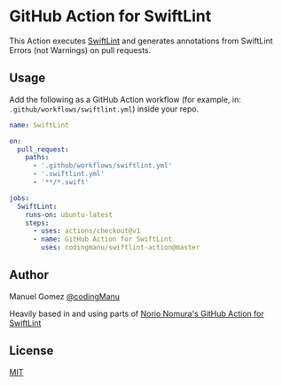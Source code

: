 # GitHub Action for SwiftLint

This Action executes [SwiftLint](https://github.com/realm/SwiftLint) and generates annotations from SwiftLint Errors (not Warnings) on pull requests.

## Usage

Add the following as a GitHub Action workflow (for example, in: `.github/workflows/swiftlint.yml`) inside your repo.

```yaml
name: SwiftLint

on:
  pull_request:
    paths:
      - '.github/workflows/swiftlint.yml'
      - '.swiftlint.yml'
      - '**/*.swift'

jobs:
  SwiftLint:
    runs-on: ubuntu-latest
    steps:
      - uses: actions/checkout@v1
      - name: GitHub Action for SwiftLint
        uses: codingmanu/swiftlint-action@master
```

## Author

Manuel Gomez [@codingManu](https://www.codingmanu.com)

Heavily based in and using parts of [Norio Nomura's GitHub Action for SwiftLint](https://github.com/norio-nomura/action-swiftlint)

## License

[MIT](LICENSE)

